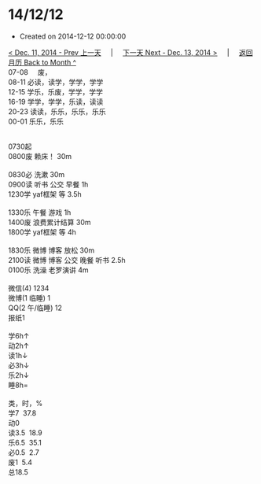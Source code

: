 # 14/12/12

- Created on 2014-12-12 00:00:00

[< Dec. 11, 2014 - Prev 上一天](/lifelogs/2014/12/d11.md) &nbsp; &nbsp; | &nbsp; &nbsp; [下一天 Next - Dec. 13, 2014 >](/lifelogs/2014/12/d13.md) &nbsp; &nbsp; |  &nbsp; &nbsp; [返回月历 Back to Month ^](/lifelogs/2014/12/index.md)
<br/>07-08     废，<br/>08-11 必读，读学，学学，学学<br/>12-15 学乐，乐废，学学，学学<br/>16-19 学学，学学，乐读，读读<br/>20-23 读读，乐乐，乐乐，乐乐<br/>00-01 乐乐，乐乐<div><br/></div>0730起<br/>0800废 赖床！ 30m<div><br/></div>0830必 洗漱 30m<br/>0900读 听书 公交 早餐 1h<br/>1230学 yaf框架 等 3.5h<div><br/></div>1330乐 午餐 游戏 1h<br/>1400废 浪费累计结算 30m<br/>1800学 yaf框架 等 4h<div><br/></div>1830乐 微博 博客 放松 30m<br/>2100读 微博 博客 公交 晚餐 听书 2.5h<br/>0100乐 洗澡 老罗演讲 4m<div><br/></div>微信(4) 1234<br/>微博(1 临睡) 1<br/>QQ(2 午/临睡) 12<br/>报纸1<div><br/></div>学6h↑<br/>动2h↑<br/>读1h↓<br/>必3h↓<br/>乐2h↓<br/>睡8h=<div><br/></div>类，时，%<br/>学7  37.8<br/>动0<br/>读3.5  18.9<br/>乐6.5  35.1<br/>必0.5  2.7<br/>废1  5.4<br/>总18.5</div>
